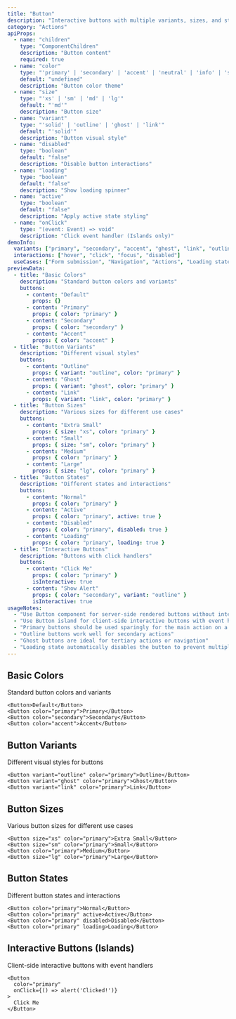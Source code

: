 ```yaml
---
title: "Button"
description: "Interactive buttons with multiple variants, sizes, and states for user actions"
category: "Actions"
apiProps:
  - name: "children"
    type: "ComponentChildren"
    description: "Button content"
    required: true
  - name: "color"
    type: "'primary' | 'secondary' | 'accent' | 'neutral' | 'info' | 'success' | 'warning' | 'error'"
    default: "undefined"
    description: "Button color theme"
  - name: "size"
    type: "'xs' | 'sm' | 'md' | 'lg'"
    default: "'md'"
    description: "Button size"
  - name: "variant"
    type: "'solid' | 'outline' | 'ghost' | 'link'"
    default: "'solid'"
    description: "Button visual style"
  - name: "disabled"
    type: "boolean"
    default: "false"
    description: "Disable button interactions"
  - name: "loading"
    type: "boolean"
    default: "false"
    description: "Show loading spinner"
  - name: "active"
    type: "boolean"
    default: "false"
    description: "Apply active state styling"
  - name: "onClick"
    type: "(event: Event) => void"
    description: "Click event handler (Islands only)"
demoInfo:
  variants: ["primary", "secondary", "accent", "ghost", "link", "outline"]
  interactions: ["hover", "click", "focus", "disabled"]
  useCases: ["Form submission", "Navigation", "Actions", "Loading states"]
previewData:
  - title: "Basic Colors"
    description: "Standard button colors and variants"
    buttons:
      - content: "Default"
        props: {}
      - content: "Primary"
        props: { color: "primary" }
      - content: "Secondary"
        props: { color: "secondary" }
      - content: "Accent"
        props: { color: "accent" }
  - title: "Button Variants"
    description: "Different visual styles"
    buttons:
      - content: "Outline"
        props: { variant: "outline", color: "primary" }
      - content: "Ghost"
        props: { variant: "ghost", color: "primary" }
      - content: "Link"
        props: { variant: "link", color: "primary" }
  - title: "Button Sizes"
    description: "Various sizes for different use cases"
    buttons:
      - content: "Extra Small"
        props: { size: "xs", color: "primary" }
      - content: "Small"
        props: { size: "sm", color: "primary" }
      - content: "Medium"
        props: { color: "primary" }
      - content: "Large"
        props: { size: "lg", color: "primary" }
  - title: "Button States"
    description: "Different states and interactions"
    buttons:
      - content: "Normal"
        props: { color: "primary" }
      - content: "Active"
        props: { color: "primary", active: true }
      - content: "Disabled"
        props: { color: "primary", disabled: true }
      - content: "Loading"
        props: { color: "primary", loading: true }
  - title: "Interactive Buttons"
    description: "Buttons with click handlers"
    buttons:
      - content: "Click Me"
        props: { color: "primary" }
        isInteractive: true
      - content: "Show Alert"
        props: { color: "secondary", variant: "outline" }
        isInteractive: true
usageNotes:
  - "Use Button component for server-side rendered buttons without interactivity"
  - "Use Button island for client-side interactive buttons with event handlers"
  - "Primary buttons should be used sparingly for the main action on a page"
  - "Outline buttons work well for secondary actions"
  - "Ghost buttons are ideal for tertiary actions or navigation"
  - "Loading state automatically disables the button to prevent multiple submissions"
---
```


## Basic Colors

Standard button colors and variants

```tsx
<Button>Default</Button>
<Button color="primary">Primary</Button>
<Button color="secondary">Secondary</Button>
<Button color="accent">Accent</Button>
```

## Button Variants

Different visual styles for buttons

```tsx
<Button variant="outline" color="primary">Outline</Button>
<Button variant="ghost" color="primary">Ghost</Button>
<Button variant="link" color="primary">Link</Button>
```

## Button Sizes

Various button sizes for different use cases

```tsx
<Button size="xs" color="primary">Extra Small</Button>
<Button size="sm" color="primary">Small</Button>
<Button color="primary">Medium</Button>
<Button size="lg" color="primary">Large</Button>
```

## Button States

Different button states and interactions

```tsx
<Button color="primary">Normal</Button>
<Button color="primary" active>Active</Button>
<Button color="primary" disabled>Disabled</Button>
<Button color="primary" loading>Loading</Button>
```

## Interactive Buttons (Islands)

Client-side interactive buttons with event handlers

```tsx
<Button 
  color="primary" 
  onClick={() => alert('Clicked!')}
>
  Click Me
</Button>
```